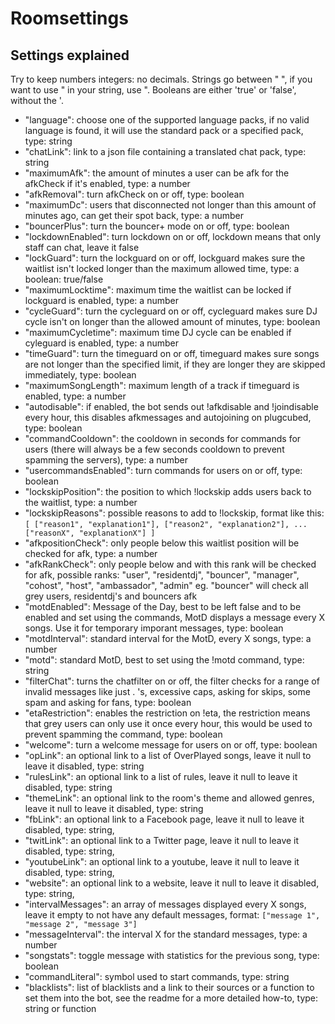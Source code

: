 Roomsettings
============

Settings explained
------------------

Try to keep numbers integers: no decimals. 
Strings go between " ", if you want to use " in your string, use \". 
Booleans are either 'true' or 'false', without the '.

- "language": choose one of the supported language packs, if no valid language is found, it will use the standard pack or a specified pack, type: string
- "chatLink": link to a json file containing a translated chat pack, type: string
- "maximumAfk": the amount of minutes a user can be afk for the afkCheck if it's enabled, type: a number
- "afkRemoval": turn afkCheck on or off, type: boolean             
- "maximumDc": users that disconnected not longer than this amount of minutes ago, can get their spot back, type: a number 
- "bouncerPlus": turn the bouncer+ mode on or off, type: boolean                
- "lockdownEnabled": turn lockdown on or off, lockdown means that only staff can chat, leave it false                
- "lockGuard": turn the lockguard on or off, lockguard makes sure the waitlist isn't locked longer than the maximum allowed time, type: a boolean: true/false
- "maximumLocktime": maximum time the waitlist can be locked if lockguard is enabled, type: a number                
- "cycleGuard": turn the cycleguard on or off, cycleguard makes sure DJ cycle isn't on longer than the allowed amount of minutes, type: boolean
- "maximumCycletime": maximum time DJ cycle can be enabled if cyleguard is enabled, type: a number                
- "timeGuard": turn the timeguard on or off, timeguard makes sure songs are not longer than the specified limit, if they are longer they are skipped immediately, type: boolean
- "maximumSongLength": maximum length of a track if timeguard is enabled, type: a number
- "autodisable": if enabled, the bot sends out !afkdisable and !joindisable every hour, this disables afkmessages and autojoining on plugcubed, type: boolean                
- "commandCooldown": the cooldown in seconds for commands for users (there will always be a few seconds cooldown to prevent spamming the servers), type: a number
- "usercommandsEnabled": turn commands for users on or off, type: boolean                
- "lockskipPosition": the position to which !lockskip adds users back to the waitlist, type: a number
- "lockskipReasons": possible reasons to add to !lockskip, format like this:
    	```
    	[
    		["reason1", "explanation1"],
    		["reason2", "explanation2"],
    		...
    		["reasonX", "explanationX"]
    	]
    	```
- "afkpositionCheck": only people below this waitlist position will be checked for afk, type: a number
- "afkRankCheck": only people below and with this rank will be checked for afk, possible ranks: 
	"user", "residentdj", "bouncer", "manager", "cohost", "host", "ambassador", "admin"
   	eg. "bouncer" will check all grey users, residentdj's and bouncers afk                
- "motdEnabled": Message of the Day, best to be left false and to be enabled and set using the commands, MotD displays a message every X songs. Use it for temporary imporant messages, type: boolean
- "motdInterval": standard interval for the MotD, every X songs, type: a number
- "motd": standard MotD, best to set using the !motd command, type: string                
- "filterChat": turns the chatfilter on or off, the filter checks for a range of invalid messages like just . 's, excessive caps, asking for skips, some spam and asking for fans, type: boolean
- "etaRestriction": enables the restriction on !eta, the restriction means that grey users can only use it once every hour, this would be used to prevent spamming the command, type: boolean
- "welcome": turn a welcome message for users on or off, type: boolean
- "opLink": an optional link to a list of OverPlayed songs, leave it null to leave it disabled, type: string
- "rulesLink": an optional link to a list of rules, leave it null to leave it disabled, type: string
- "themeLink": an optional link to the room's theme and allowed genres, leave it null to leave it disabled, type: string
- "fbLink": an optional link to a Facebook page, leave it null to leave it disabled, type: string,
- "twitLink": an optional link to a Twitter page, leave it null to leave it disabled, type: string,
- "youtubeLink": an optional link to a youtube, leave it null to leave it disabled, type: string,
- "website": an optional link to a website, leave it null to leave it disabled, type: string,
- "intervalMessages": an array of messages displayed every X songs, leave it empty to not have any default messages, format:
	`["message 1", "message 2", "message 3"]`
- "messageInterval": the interval X for the standard messages, type: a number
- "songstats": toggle message with statistics for the previous song, type: boolean
- "commandLiteral": symbol used to start commands, type: string
- "blacklists": list of blacklists and a link to their sources or a function to set them into the bot, see the readme for a more detailed how-to, type: string or function
